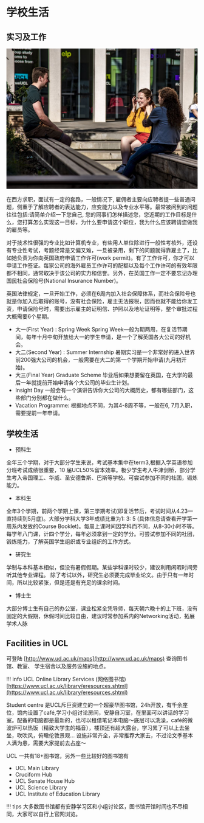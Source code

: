 # 学校生活

## 实习及工作

![img](.gitbook/assets/ucl6.jpg)

在西方求职，面试有一定的套路，一般情况下, 雇佣者主要向应聘者提一些普通问题，侧重于了解应聘者的表达能力，应变能力以及专业水平等。最常被问到的问题往往包括:请简单介绍一下您自己, 您的同事们怎样描述您，您近期的工作目标是什么，您打算怎么实现这一目标，为什么要申请这个职位，我为什么应该聘请您做我的雇员等。

对于技术性很强的专业比如计算机专业，有些用人单位除进行一般性考核外，还设有专业性考试，考题经常是又偏又难，一旦被录用，剩下的问题就得靠雇主了，比如她负责为你向英国政府申请工作许可\(work permit\)。有了工作许可，你才可以申请工作签证。每家公司的海外雇员工作许可的配额以及每个工作许可的有效年限都不相同，通常取决于该公司的实力和信誉。另外，在英国工作一定不要忘记办理国民社会保险号\(National Insurance Number\)。

英国法律规定，一旦开始工作，必须在6周内加入社会保障体系，而社会保险号也就是你加入后取得的账号，没有社会保险，雇主无法报税，因而也就不能给你发工资，申请保险号时，需要出示雇主的证明信、护照以及地址证明等，整个审批过程大概需要6个星期。

* 大一\(First Year\) : Spring Week Spring Week—般为期两周，在复活节期间，每年十月中旬开放给大一的学生申请，是一个了解英国各大公司的好机会。
* 大二\(Second Year\) : Summer Internship 暑期实习是一个非常好的进入世界前200强大公司的机会，一般需要在大二的第一个学期开始申请\(九月初开始\)。
* 大三\(Final Year\) Graduate Scheme 毕业后如果想要留在英国，在大学的最后一年就提前开始申请各个大公司的毕业生计划。
* Insight Day 一般会有一个演讲告诉你大公司的大概历史，都有哪些部门，这些部门分别都在做什么。
* Vacation Programme: 根据地点不同，为其4-8周不等，一般在6, 7月入职，需要提前一年申请。

## 学校生活

* 预科生

全年三个学期，对于大部分学生来说，考试基本集中在term3,根据入学英语参加分班考试成绩很重要，10 届UCL50%留本效率。极少学生考入牛津剑桥，部分学生考入帝国理工、华威、圣安德鲁斯、巴斯等学校。可尝试参加不同的社团，锻炼能力。

* 本科生

全年3个学期，前两个学期上课，第三学期考试\(即复活节后，考试时间从4.23—直持续到5月底\)。大部分学科大学3年成绩比重为1: 3: 5 \(具体信息请查看开学第一周系内发放的Course Booklet\)。每周上课时间因学科而不同，从8-30小时不等。每学年八门课，计四个学分，每年必须拿到一定的学分。可尝试参加不同的社团，锻炼能力，了解英国学生组织或专业组织的工作方式。

* 研究生

学制与本科基本相似，但没有暑假假期。某些学科课时较少，建议利用闲暇时间旁听其他专业课程。 除了考试以外，研究生必须要完成毕业论文。由于只有一年时间，所以比较紧张，但是还是有充足的课余时间。

* 博士生

大部分博士生有自己的办公室，课业松紧全凭导师，每天朝六晚十的上下班，没有固定的大假期，休假时间比较自由，建议时常参加系内的Networking活动，拓展学术人脉

## Facilities in UCL

可登陆 [http://www.ud.ac.uk/maps](http://www.ud.ac.uk/maps) 查询图书馆、教室、 学生宿舍以及服务设施的地点。

!!! info UCL Online Library Services \(网络图书馆\) [https://www.ucl.ac.uk/library/eresources.shtml](https://www.ucl.ac.uk/library/eresources.shtml)

Student centre 是UCL斥巨资建立的一个超豪华图书馆，24h开放，有千余座位，馆内设置了café,学习小组讨论房间，安静自习室，在里面可以讲话的学习室。配备的电脑都是最新的，也可以租借笔记本电脑～底层可以洗澡，café的微波炉可以热饭（精致大学生的福音），楼顶还有超大露台，学习累了可以上去坐坐，吹吹风，俯瞰伦敦景观… 设施非常齐全，非常推荐大家去，不过论文季基本人满为患，需要大家提前去占座～

UCL 一共有18+图书馆，另外一些比较好的图书馆有

* UCL Main Library
* Cruciform Hub
* UCL Senate House Hub
* UCL Science Library
* UCL Institute of Education Library

!!! tips 大多数图书馆都有安静学习区和小组讨论区，图书馆开馆时间也不尽相同，大家可以自行上官网浏览。

